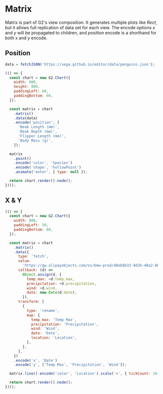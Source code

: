 # Matrix

Matrix is part of G2's view composition. It generates multiple plots like _Rect_, but it allows full replication of data set for each view. The encode options _x_ and _y_ will be propagated to children, and _position_ encode is a shorthand for both x and y encode.

## Position

```js | table
data = fetchJSON('https://vega.github.io/editor/data/penguins.json');
```

```js
(() => {
  const chart = new G2.Chart({
    width: 800,
    height: 800,
    paddingLeft: 60,
    paddingBottom: 60,
  });

  const matrix = chart
    .matrix()
    .data(data)
    .encode('position', [
      'Beak Length (mm)',
      'Beak Depth (mm)',
      'Flipper Length (mm)',
      'Body Mass (g)',
    ]);

  matrix
    .point()
    .encode('color', 'Species')
    .encode('shape', 'hollowPoint')
    .animate('enter', { type: null });

  return chart.render().node();
})();
```

## X & Y

```js
(() => {
  const chart = new G2.Chart({
    width: 800,
    paddingLeft: 50,
    paddingBottom: 60,
  });

  const matrix = chart
    .matrix()
    .data({
      type: 'fetch',
      value:
        'https://gw.alipayobjects.com/os/bmw-prod/48eb9b33-9d2b-40a2-864b-6522f92ba3b9.json',
      callback: (d) =>
        Object.assign(d, {
          temp_max: +d.temp_max,
          precipitation: +d.precipitation,
          wind: +d.wind,
          date: new Date(d.date),
        }),
      transform: [
        {
          type: 'rename',
          map: {
            temp_max: 'Temp Max',
            precipitation: 'Precipitation',
            wind: 'Wind',
            date: 'Date',
            location: 'Location',
          },
        },
      ],
    })
    .encode('x', 'Date')
    .encode('y', ['Temp Max', 'Precipitation', 'Wind']);

  matrix.line().encode('color', 'Location').scale('x', { tickCount: 10 });

  return chart.render().node();
})();
```
